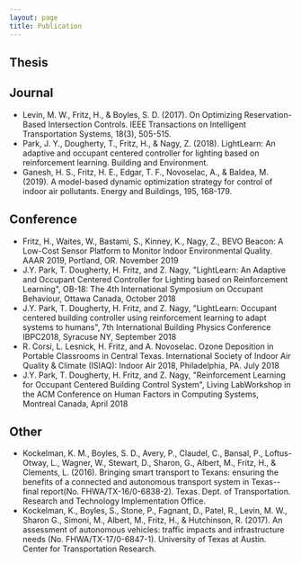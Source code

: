 ```yaml
---
layout: page
title: Publication
---
```


## Thesis

## Journal

* Levin, M. W., Fritz, H., & Boyles, S. D. (2017). On Optimizing Reservation-Based Intersection Controls. IEEE Transactions on Intelligent Transportation Systems, 18(3), 505-515.
* Park, J. Y., Dougherty, T., Fritz, H., & Nagy, Z. (2018). LightLearn: An adaptive and occupant centered controller for lighting based on reinforcement learning. Building and Environment.
* Ganesh, H. S., Fritz, H. E., Edgar, T. F., Novoselac, A., & Baldea, M. (2019). A model-based dynamic optimization strategy for control of indoor air pollutants. Energy and Buildings, 195, 168-179.

## Conference

* Fritz, H., Waites, W., Bastami, S., Kinney, K., Nagy, Z., BEVO Beacon: A Low-Cost Sensor Platform to Monitor Indoor Environmental Quality. AAAR 2019, Portland, OR. November 2019
* J.Y. Park, T. Dougherty, H. Fritz, and Z. Nagy, "LightLearn: An Adaptive and Occupant Centered Controller for Lighting based on Reinforcement Learning", OB-18: The 4th International Symposium on Occupant Behaviour, Ottawa Canada, October 2018
* J.Y. Park, T. Dougherty, H. Fritz, and Z. Nagy, "LightLearn: Occupant centered building controller using reinforcement learning to adapt systems to humans", 7th International Building Physics Conference IBPC2018, Syracuse NY, September 2018
* R. Corsi, L. Lesnick, H. Fritz, and A. Novoselac. Ozone Deposition in Portable Classrooms in Central Texas. International Society of Indoor Air Quality & Climate (ISIAQ): Indoor Air 2018, Philadelphia, PA. July 2018
* J.Y. Park, T. Dougherty, H. Fritz, and Z. Nagy, "Reinforcement Learning for Occupant Centered Building Control System", Living LabWorkshop in the ACM Conference on Human Factors in Computing Systems, Montreal Canada, April 2018

## Other

* Kockelman, K. M., Boyles, S. D., Avery, P., Claudel, C., Bansal, P., Loftus-Otway, L., Wagner, W., Stewart, D., Sharon, G., Albert, M., Fritz, H., & Clements, L. (2016). Bringing smart transport to Texans: ensuring the benefits of a connected and autonomous transport system in Texas--final report(No. FHWA/TX-16/0-6838-2). Texas. Dept. of Transportation. Research and Technology Implementation Office.
* Kockelman, K., Boyles, S., Stone, P., Fagnant, D., Patel, R., Levin, M. W., Sharon G., Simoni, M., Albert, M., Fritz, H., & Hutchinson, R. (2017). An assessment of autonomous vehicles: traffic impacts and infrastructure needs (No. FHWA/TX-17/0-6847-1). University of Texas at Austin. Center for Transportation Research.
